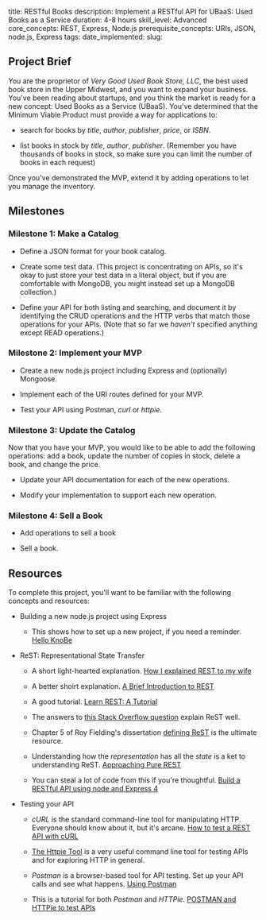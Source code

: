 title:                  RESTful Books
description:            Implement a RESTful API for UBaaS: Used Books as a Service
duration:               4-8 hours
skill_level:            Advanced
core_concepts:          REST, Express, Node.js
prerequisite_concepts:  URIs, JSON, node.js, Express
tags:                   <!-- Leave this empty -->
date_implemented:       <!-- Leave this empty -->
slug:                   <!-- Leave this empty -->

## Project Brief

You are the proprietor of _Very Good Used Book Store, LLC_, the best used book store in the Upper Midwest, and you want to expand your business.  You've been reading about startups, and you think the market is ready for a new concept: Used Books as a Service (UBaaS). You've determined that the Minimum Viable Product must provide a way for applications to:

* search for books by _title_, _author_, _publisher_, _price_, or _ISBN_.

* list books in stock by _title_, _author_, _publisher_. (Remember you have thousands of books in stock, so make sure you can limit the number of books in each request)

Once you've demonstrated the MVP, extend it by adding operations to let you manage the inventory.

## Milestones

### Milestone 1: Make a Catalog

* Define a JSON format for your book catalog.

* Create some test data.  (This project is concentrating on APIs, so it's okay to just store your test data in a literal object, but if you are comfortable with MongoDB, you might instead set up a MongoDB collection.)

* Define your API for both listing and searching, and document it by identifying the CRUD operations and the HTTP verbs that match those operations for your APIs. (Note that so far we *haven't* specified anything except READ operations.)

### Milestone 2: Implement your MVP

* Create a new node.js project including Express and (optionally) Mongoose. 

* Implement each of the URI routes defined for your MVP.

* Test your API using Postman, _curl_ or _httpie_.

### Milestone 3: Update the Catalog

Now that you have your MVP, you would like to be able to add the following operations: add a book, update the number of copies in stock, delete a book, and change the price.

* Update your API documentation for each of the new operations.

* Modify your implementation to support each new operation.

### Milestone 4: Sell a Book

* Add operations to sell a book

* Sell a book.

## Resources

To complete this project, you'll want to be familiar with the following concepts and resources:

* Building a new node.js project using Express

    * This shows how to set up a new project, if you need a reminder. [Hello KnoBe](https://projects.thinkful.com/12/)

* ReST: Representational State Transfer

    * A short light-hearted explanation. [How I explained REST to my wife](http://www.looah.com/source/view/2284)

    * A better shoirt explanation. [A Brief Introduction to REST](http://www.infoq.com/articles/rest-introduction)

    * A good tutorial. [Learn REST: A Tutorial](http://rest.elkstein.org/)


    * The answers to [this Stack Overflow question](http://stackoverflow.com/questions/671118/what-exactly-is-restful-programming) explain ReST well.

    * Chapter 5 of Roy Fielding's dissertation [defining ReST](http://www.ics.uci.edu/~fielding/pubs/dissertation/rest_arch_style.htm) is the ultimate resource.

    * Understanding how the _representation_ has all the _state_ is a ket to understanding ReST. [Approaching Pure REST](http://kinderman.net/2010/06/23/approaching-pure-rest-learning-to-love-hateoas)

    * You can steal a lot of code from this if you're thoughtful. [Build a RESTful API using node and Express 4](https://scotch.io/tutorials/build-a-restful-api-using-node-and-express-4)

* Testing your API

    * _cURL_ is the standard command-line tool for manipulating HTTP. Everyone should know about it, but it's arcane. [How to test a REST API with cURL](http://www.codingpedia.org/ama/how-to-test-a-rest-api-from-command-line-with-curl/)

    * [The Httpie Tool](https://pypi.python.org/pypi/httpie) is a very useful command line tool for testing APIs and for exploring HTTP in general.

    * _Postman_ is a browser-based tool for API testing.  Set up your API calls and see what happens. [Using Postman](https://www.getpostman.com/docs/blog_mentions)

    * This is a tutorial for both _Postman_ and _HTTPie_. [POSTMAN and HTTPie to test APIs](http://blog.mashape.com/postman-httpie-test-apis/)


